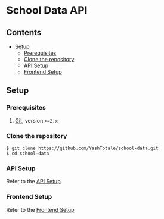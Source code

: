 # School Data API <!-- omit in toc -->

## Contents <!-- omit in toc -->

- [Setup](#setup)
  - [Prerequisites](#prerequisites)
  - [Clone the repository](#clone-the-repository)
  - [API Setup](#api-setup)
  - [Frontend Setup](#frontend-setup)

## Setup

### Prerequisites

1. [Git](https://git-scm.com/), version `>=2.x`

### Clone the repository

```shell
$ git clone https://github.com/YashTotale/school-data.git
$ cd school-data
```

### API Setup

Refer to the [API Setup](/api/README.md#setup)

### Frontend Setup

Refer to the [Frontend Setup](/front-end/README.md#setup)
